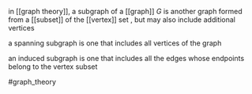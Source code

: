 in [[graph theory]], a subgraph of a [[graph]] $G$ is another graph formed from a [[subset]] of the [[vertex]] set , but may also include additional vertices

a spanning subgraph is one that includes all vertices of the graph

an induced subgraph is one that includes all the edges whose endpoints belong to the vertex subset

#graph_theory 